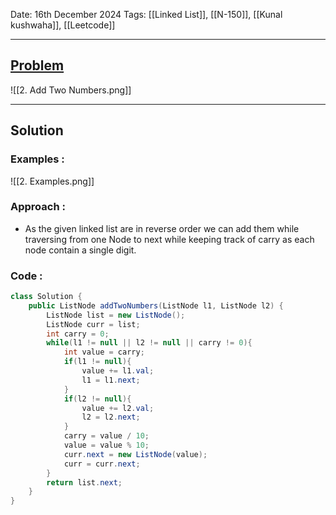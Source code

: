 
Date: 16th December 2024
Tags: [[Linked List]], [[N-150]], [[Kunal kushwaha]], [[Leetcode]]

---
## [Problem](https://leetcode.com/problems/add-two-numbers/description/)

![[2. Add Two Numbers.png]]

---
## Solution

### Examples :

![[2. Examples.png]]
### Approach :

- As the given linked list are in reverse order we can add them while traversing from one Node to next while keeping track of carry as each node contain a single digit.
### Code :

```java
class Solution {
    public ListNode addTwoNumbers(ListNode l1, ListNode l2) {
        ListNode list = new ListNode();
        ListNode curr = list;
        int carry = 0;
        while(l1 != null || l2 != null || carry != 0){
            int value = carry;
            if(l1 != null){
                value += l1.val;
                l1 = l1.next;
            }
            if(l2 != null){
                value += l2.val;
                l2 = l2.next;
            }
            carry = value / 10; 
            value = value % 10;
            curr.next = new ListNode(value);
            curr = curr.next;
        }
        return list.next;
    }
}
```




